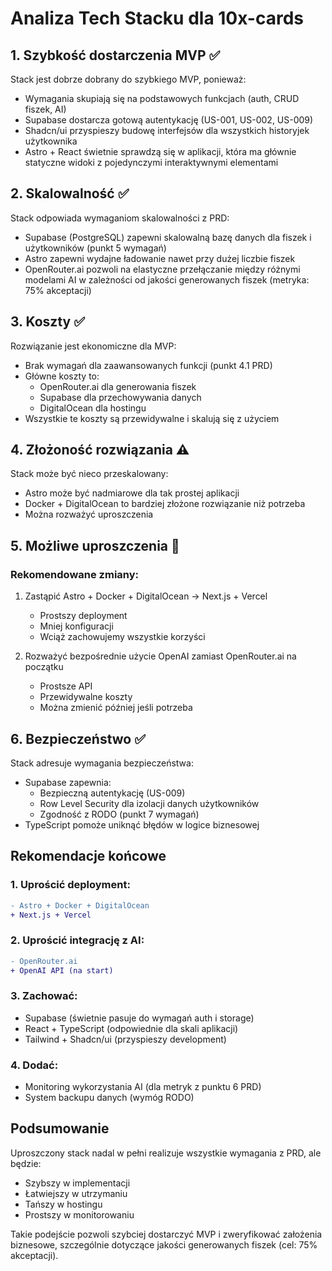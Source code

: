 # Analiza Tech Stacku dla 10x-cards

## 1. Szybkość dostarczenia MVP ✅

Stack jest dobrze dobrany do szybkiego MVP, ponieważ:
- Wymagania skupiają się na podstawowych funkcjach (auth, CRUD fiszek, AI)
- Supabase dostarcza gotową autentykację (US-001, US-002, US-009)
- Shadcn/ui przyspieszy budowę interfejsów dla wszystkich historyjek użytkownika
- Astro + React świetnie sprawdzą się w aplikacji, która ma głównie statyczne widoki z pojedynczymi interaktywnymi elementami

## 2. Skalowalność ✅

Stack odpowiada wymaganiom skalowalności z PRD:
- Supabase (PostgreSQL) zapewni skalowalną bazę danych dla fiszek i użytkowników (punkt 5 wymagań)
- Astro zapewni wydajne ładowanie nawet przy dużej liczbie fiszek
- OpenRouter.ai pozwoli na elastyczne przełączanie między różnymi modelami AI w zależności od jakości generowanych fiszek (metryka: 75% akceptacji)

## 3. Koszty ✅

Rozwiązanie jest ekonomiczne dla MVP:
- Brak wymagań dla zaawansowanych funkcji (punkt 4.1 PRD)
- Główne koszty to:
  - OpenRouter.ai dla generowania fiszek
  - Supabase dla przechowywania danych
  - DigitalOcean dla hostingu
- Wszystkie te koszty są przewidywalne i skalują się z użyciem

## 4. Złożoność rozwiązania ⚠️

Stack może być nieco przeskalowany:
- Astro może być nadmiarowe dla tak prostej aplikacji
- Docker + DigitalOcean to bardziej złożone rozwiązanie niż potrzeba
- Można rozważyć uproszczenia

## 5. Możliwe uproszczenia 🔄

### Rekomendowane zmiany:

1. Zastąpić Astro + Docker + DigitalOcean → Next.js + Vercel
   - Prostszy deployment
   - Mniej konfiguracji
   - Wciąż zachowujemy wszystkie korzyści

2. Rozważyć bezpośrednie użycie OpenAI zamiast OpenRouter.ai na początku
   - Prostsze API
   - Przewidywalne koszty
   - Można zmienić później jeśli potrzeba

## 6. Bezpieczeństwo ✅

Stack adresuje wymagania bezpieczeństwa:
- Supabase zapewnia:
  - Bezpieczną autentykację (US-009)
  - Row Level Security dla izolacji danych użytkowników
  - Zgodność z RODO (punkt 7 wymagań)
- TypeScript pomoże uniknąć błędów w logice biznesowej

## Rekomendacje końcowe

### 1. Uprościć deployment:
```diff
- Astro + Docker + DigitalOcean
+ Next.js + Vercel
```

### 2. Uprościć integrację z AI:
```diff
- OpenRouter.ai
+ OpenAI API (na start)
```

### 3. Zachować:
- Supabase (świetnie pasuje do wymagań auth i storage)
- React + TypeScript (odpowiednie dla skali aplikacji)
- Tailwind + Shadcn/ui (przyspieszy development)

### 4. Dodać:
- Monitoring wykorzystania AI (dla metryk z punktu 6 PRD)
- System backupu danych (wymóg RODO)

## Podsumowanie

Uproszczony stack nadal w pełni realizuje wszystkie wymagania z PRD, ale będzie:
- Szybszy w implementacji
- Łatwiejszy w utrzymaniu
- Tańszy w hostingu
- Prostszy w monitorowaniu

Takie podejście pozwoli szybciej dostarczyć MVP i zweryfikować założenia biznesowe, szczególnie dotyczące jakości generowanych fiszek (cel: 75% akceptacji).